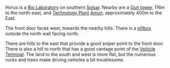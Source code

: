 Horus is a [Bio Laboratory](Bio_Laboratory.md) on southern [Solsar](Solsar.md).
Nearby are a [Gun tower](Gun_tower.md), 116m to the north-east, and
[Technology Plant](../locations/Technology_Plant.md)
[Amun](../facilities/Amun.md), approximately 400m to the East.

The front door faces west, towards the nearby hills. There is a
[pillbox](Pillbox.md) outside the north wall facing north.

There are hills to the east that provide a good sniper point to the front door.
There is also a hill to north that has a good vantage point of the
[Vehicle Terminal](../locations/Vehicle_Terminal.md). The land to the south and
west is more flat, but the numerous rocks and trees make driving vehicles a bit
troublesome.
